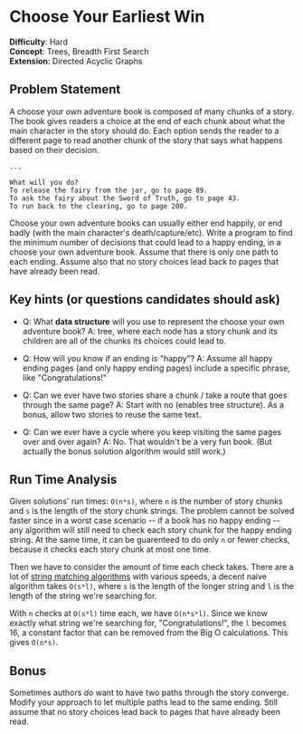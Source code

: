 # Choose Your Earliest Win

**Difficulty**: Hard    
**Concept**: Trees, Breadth First Search   
**Extension**: Directed Acyclic Graphs   

## Problem Statement 

A choose your own adventure book is composed of many chunks of a story.   The book gives readers a choice at the end of each chunk about what the main character in the story should do.  Each option sends the reader to a different page to read another chunk of the story that says what happens based on their decision.

```
...

What will you do?
To release the fairy from the jar, go to page 89.
To ask the fairy about the Sword of Truth, go to page 43.
To run back to the clearing, go to page 200.
```

Choose your own adventure books can usually either end happily, or end badly (with the main character's death/capture/etc).  Write a program to find the minimum number of decisions that could lead to a happy ending, in a choose your own adventure book. Assume that there is only one path to each ending.  Assume also that no story choices lead back to pages that have already been read.

## Key hints (or questions candidates should ask)

* Q: What **data structure** will you use to represent the choose your own adventure book?  A: tree, where each node has a story chunk and its children are all of the chunks its choices could lead to. 

* Q: How will you know if an ending is "happy"? A: Assume all happy ending pages (and only happy ending pages) include a specific phrase, like "Congratulations!" 

* Q: Can we ever have two stories share a chunk / take a route that goes through the same page?  A: Start with no (enables tree structure). As a bonus, allow two stories to reuse the same text.

* Q: Can we ever have a cycle where you keep visiting the same pages over and over again? A: No. That wouldn't be a very fun book. (But actually the bonus solution algorithm would still work.)


## Run Time Analysis

Given solutions' run times: `O(n*s)`, where `n` is the number of story chunks and `s` is the length of the story chunk strings.  The problem cannot be solved faster since in a worst case scenario -- if a book has no happy ending -- any algorithm will still need to check each story chunk for the happy ending string. At the same time, it can be guarenteed to do only `n` or fewer checks, because it checks each story chunk at most one time.  

Then we have to consider the amount of time each check takes.  There are a lot of <a href="https://en.wikipedia.org/wiki/String_searching_algorithm" target="_blank">string matching algorithms</a> with various speeds, a decent naive algorithm takes `O(s*l)`, where `s` is the length of the longer string and `l` is the length of the string we're searching for.

With `n` checks at `O(s*l)` time each, we have `O(n*s*l)`.  Since we know exactly what string we're searching for, "Congratulations!", the `l` becomes 16, a constant factor that can be removed from the Big O calculations. This gives `O(n*s)`. 

## Bonus

Sometimes authors _do_ want to have two paths through the story converge. Modify your approach to let multiple paths lead to the same ending. Still assume that no story choices lead back to pages that have already been read.




